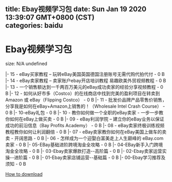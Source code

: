 
title: Ebay视频学习包
date: Sun Jan 19 2020 13:39:07 GMT+0800 (CST)    
categories: baidu
---

# Ebay视频学习包
size: N/A
 undefined
 
|- 15 - eBay买家教程 – 玩转eBay美国英国德国注册账号无需代购代拍代付 - 0 B
|- 14 - eBay卖家教程 – 卖家账户ebay开店培训教程 易趣欧美外贸视频教程 - 0 B
|- 13 - 一个销售额达到一千两百万美元的eBay成功卖家的经验分享视频教程 - 0 B
|- 12 - 如何从好市多（Costco）的在线商店中找到完美的盈利项目在转卖到 Amazon 或 eBay（Flipping Costco） - 0 B
|- 11 - 批发价品牌产品零售价销售，分享我是如何在eBay+Amazon上销售的！（Wholesale Intel Crash Course） - 0 B
|- 10-eBay礼包 - 0 B
|- 10 - 教你如何做一个全职的eBay卖家 - 一步一步教你如何在eBay上做买卖 - 0 B
|- 09 - eBay利润学院 – 建立你的eBay业务以保证成功的前沿信息（Bay Profits Academy） - 0 B
|- 08 - eBay卖家终极训练视频教程教你如何让利润翻倍 - 0 B
|- 07 - eBay卖家教你如何在eBay美国上做车的卖卖 - 开阔思路 - 0 B
|- 06 - 怎样成为一个迎娶白富美走上人生巅峰的 eBay.com 卖家 - 0 B
|- 05-EBay基础进阶跨境淘金全攻略 - 0 B
|- 04-EBay新手入门跨境淘金全攻略 - 0 B
|- 03-Ebay卖家爆款打造--高阶篇 - 0 B
|- 02-Ebay卖家运营实操--进阶篇 - 0 B
|- 01-Ebay卖家店铺运营--基础篇 - 0 B
|- 00-Ebay学习推荐及须知 - 0 B

[How to download](https://bpcam.bemobtrk.com/go/2ceec3aa-1ca2-46d6-b9ff-aaa5c184517c?jno=5279)